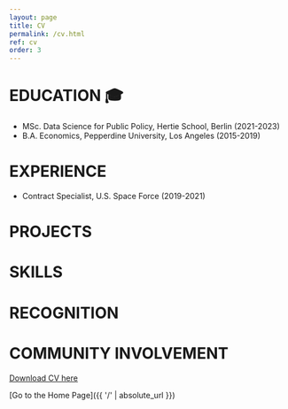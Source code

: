 ```yaml
---
layout: page
title: CV
permalink: /cv.html
ref: cv
order: 3
---
```


# **EDUCATION** 🎓
* MSc. Data Science for Public Policy, Hertie School, Berlin (2021-2023)
* B.A. Economics, Pepperdine University, Los Angeles (2015-2019)

# **EXPERIENCE**
* Contract Specialist, U.S.  Space Force (2019-2021)

# **PROJECTS**

# **SKILLS**

# **RECOGNITION**

# **COMMUNITY INVOLVEMENT**

[Download CV here]()

[Go to the Home Page]({{ '/' | absolute_url }})
